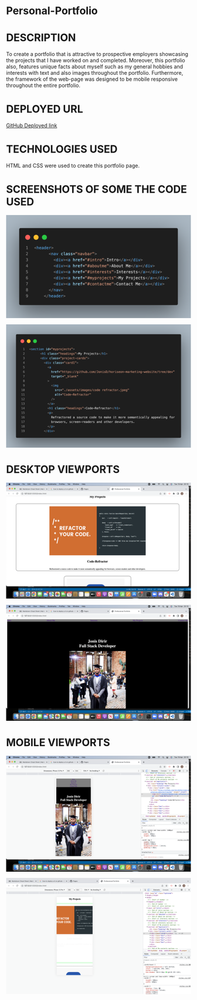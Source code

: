 # Personal-Portfolio

# DESCRIPTION

To create a portfolio that is attractive to prospective employers showcasing the projects that I have worked on and completed.
Moreover, this portfolio also, features unique facts about myself such as my general hobbies and interests with text and also images throughout the portfolio. Furthermore, the framework of the web-page was designed to be mobile responsive throughout the entire portfolio.

# DEPLOYED URL

[GitHub Deployed link ](https://jonisd.github.io/personal-portfolio-/)

# TECHNOLOGIES USED

HTML and CSS were used to create this portfolio page.

# SCREENSHOTS OF SOME THE CODE USED

![Navbar code](./assets/images/navbarcode.png)

![Main project card code](./assets/images/mainprojectcard.png)

# DESKTOP VIEWPORTS

![Desktop viewpoint 1](./assets/images/desktopview1.png)

![Desktop viewpoint 2](./assets/images/desktopview2.png)

# MOBILE VIEWPORTS

![Mobile viewpoint 1](./assets/images/Mobileviewpoint.png)

![Mobile viewpoint 2](./assets/images/mobileviewpoint2.png)
